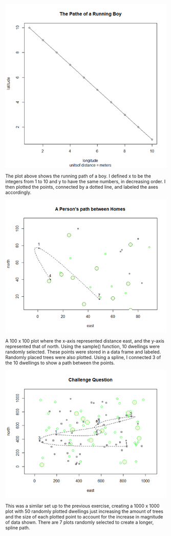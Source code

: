 ![](running_boy.png)

The plot above shows the running path of a boy. I defined x to be the integers from 1 to 10 and y to have the same numbers, in decreasing order. I then plotted the points, connected by a dotted line, and labeled the axes accordingly.

![](Path_home.png)

A 100 x 100 plot where the x-axis represented distance east, and the y-axis represented that of north. Using the sample() function, 10 dwellings were randomly selected. These points were stored in a data frame and labeled. Randomly placed trees were also plotted. Using a spline, I connected 3 of the 10 dwellings to show a path between the points.

![](challenge_question.png)

This was a similar set up to the previous exercise, creating a 1000 x 1000 plot with 50 randomly plotted dwellings just increasing the amount of trees and the size of each plotted point to account for the increase in magnitude of data shown. There are 7 plots randomly selected to create a longer, spline path.
